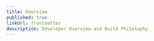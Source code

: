 ```yaml
---
title: Overview
published: true
linkUrl: frontmatter
description: Developer Overview and Build Philosophy
---
```


